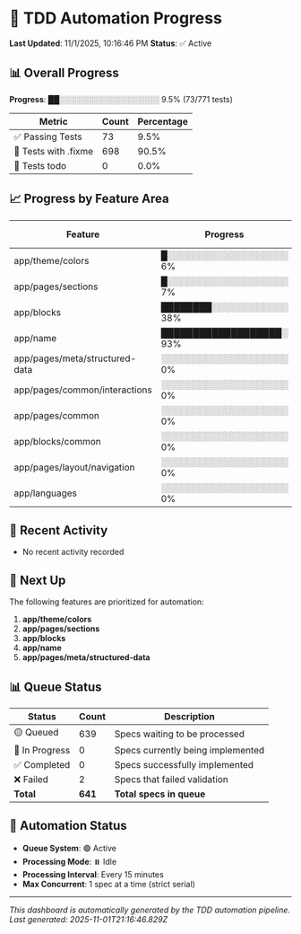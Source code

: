 # 🤖 TDD Automation Progress

**Last Updated**: 11/1/2025, 10:16:46 PM
**Status**: ✅ Active

## 📊 Overall Progress

**Progress**: ██░░░░░░░░░░░░░░░░░░ 9.5% (73/771 tests)

| Metric               | Count | Percentage |
| -------------------- | ----- | ---------- |
| ✅ Passing Tests     | 73    | 9.5%       |
| 🔴 Tests with .fixme | 698   | 90.5%      |
| 📝 Tests todo        | 0     | 0.0%       |

## 📈 Progress by Feature Area

| Feature                        | Progress                 | Tests Fixed | Remaining | Status |
| ------------------------------ | ------------------------ | ----------- | --------- | ------ |
| app/theme/colors               | █░░░░░░░░░░░░░░░░░░░ 6%  | 1/16        | 15        | 🔄     |
| app/pages/sections             | █░░░░░░░░░░░░░░░░░░░ 7%  | 1/14        | 13        | 🔄     |
| app/blocks                     | ████████░░░░░░░░░░░░ 38% | 5/13        | 8         | 🔄     |
| app/name                       | ███████████████████░ 93% | 13/14       | 1         | 🔄     |
| app/pages/meta/structured-data | ░░░░░░░░░░░░░░░░░░░░ 0%  | 0/130       | 130       | ⏳     |
| app/pages/common/interactions  | ░░░░░░░░░░░░░░░░░░░░ 0%  | 0/55        | 55        | ⏳     |
| app/pages/common               | ░░░░░░░░░░░░░░░░░░░░ 0%  | 0/44        | 44        | ⏳     |
| app/blocks/common              | ░░░░░░░░░░░░░░░░░░░░ 0%  | 0/35        | 35        | ⏳     |
| app/pages/layout/navigation    | ░░░░░░░░░░░░░░░░░░░░ 0%  | 0/35        | 35        | ⏳     |
| app/languages                  | ░░░░░░░░░░░░░░░░░░░░ 0%  | 0/29        | 29        | ⏳     |

## 📅 Recent Activity

- No recent activity recorded

## 🎯 Next Up

The following features are prioritized for automation:

1. **app/theme/colors**
2. **app/pages/sections**
3. **app/blocks**
4. **app/name**
5. **app/pages/meta/structured-data**

## 📊 Queue Status

| Status         | Count   | Description                       |
| -------------- | ------- | --------------------------------- |
| 🟡 Queued      | 639     | Specs waiting to be processed     |
| 🔵 In Progress | 0       | Specs currently being implemented |
| ✅ Completed   | 0       | Specs successfully implemented    |
| ❌ Failed      | 2       | Specs that failed validation      |
| **Total**      | **641** | **Total specs in queue**          |

## 🤖 Automation Status

- **Queue System**: 🟢 Active
- **Processing Mode**: ⏸️ Idle
- **Processing Interval**: Every 15 minutes
- **Max Concurrent**: 1 spec at a time (strict serial)

---

_This dashboard is automatically generated by the TDD automation pipeline._
_Last generated: 2025-11-01T21:16:46.829Z_

